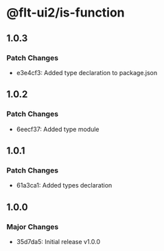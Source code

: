 # @flt-ui2/is-function

## 1.0.3

### Patch Changes

- e3e4cf3: Added type declaration to package.json

## 1.0.2

### Patch Changes

- 6eecf37: Added type module

## 1.0.1

### Patch Changes

- 61a3ca1: Added types declaration

## 1.0.0

### Major Changes

- 35d7da5: Initial release v1.0.0
